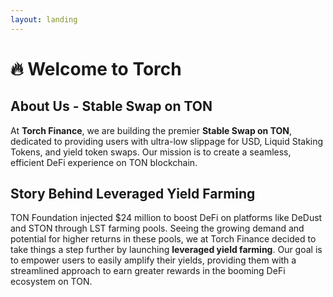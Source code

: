 ```yaml
---
layout: landing
---
```


# 🔥 Welcome to Torch

## About Us - Stable Swap on TON <a href="#id-43eb" id="id-43eb"></a>

At **Torch Finance**, we are building the premier **Stable Swap on TON**, dedicated to providing users with ultra-low slippage for USD, Liquid Staking Tokens, and yield token swaps. Our mission is to create a seamless, efficient DeFi experience on TON blockchain.

## Story Behind Leveraged Yield Farming <a href="#da0c" id="da0c"></a>

TON Foundation injected $24 million to boost DeFi on platforms like DeDust and STON through LST farming pools. Seeing the growing demand and potential for higher returns in these pools, we at Torch Finance decided to take things a step further by launching **leveraged yield farming**. Our goal is to empower users to easily amplify their yields, providing them with a streamlined approach to earn greater rewards in the booming DeFi ecosystem on TON.
